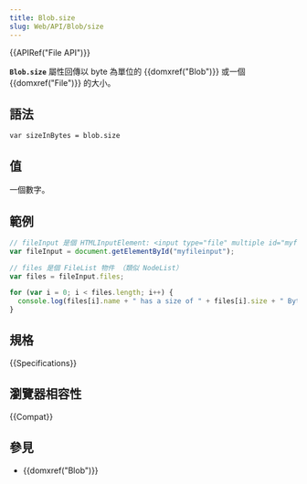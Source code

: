 ```yaml
---
title: Blob.size
slug: Web/API/Blob/size
---
```


{{APIRef("File API")}}

**`Blob.size`** 屬性回傳以 byte 為單位的 {{domxref("Blob")}} 或一個 {{domxref("File")}} 的大小。

## 語法

```plain
var sizeInBytes = blob.size
```

## 值

一個數字。

## 範例

```js
// fileInput 是個 HTMLInputElement: <input type="file" multiple id="myfileinput">
var fileInput = document.getElementById("myfileinput");

// files 是個 FileList 物件 （類似 NodeList）
var files = fileInput.files;

for (var i = 0; i < files.length; i++) {
  console.log(files[i].name + " has a size of " + files[i].size + " Bytes");
}
```

## 規格

{{Specifications}}

## 瀏覽器相容性

{{Compat}}

## 參見

- {{domxref("Blob")}}
